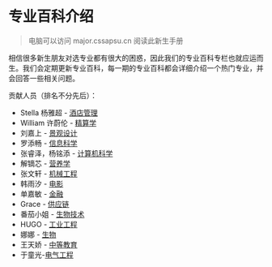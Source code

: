 # 专业百科介绍

> 电脑可以访问 major.cssapsu.cn 阅读此新生手册

相信很多新生朋友对选专业都有很大的困惑，因此我们的专业百科专栏也就应运而生。我们会定期更新专业百科，每一期的专业百科都会详细介绍一个热门专业，并会回答一些相关问题。

贡献人员（排名不分先后）：

* Stella 杨雅超 - [酒店管理](hospitality-management-jiu-dian-guan-li.md)
* William 许蔚伦 - [精算学](actuarial-science-jing-suan-xue.md)
* 刘嘉上 - [景观设计](landscape-architecture-jing-guan-zhuan-ye.md)
* 罗添畅 - [信息科学](information-science-and-technology.md)
* 张睿泽，杨铭添 - [计算机科学](computer-science-ji-suan-ji-ke-xue.md)
* 解镝芯 - [营养学](nutrition-science-ying-yang-xue.md)
* 张文轩 - [机械工程](mechanical-engineering-ji-xie-gong-cheng.md)
* 韩雨汐 - [电影](film-dian-ying.md)
* 单嘉敏 - [金融](finance-jin-rong.md)
* Grace - [供应链](supply-chain-gong-ying-lian.md)
* 番茄小姐 - [生物技术](biotechnology-sheng-wu-ji-shu.md)
* HUGO - [工业工程](industrial-engineering-gong-ye-gong-cheng.md)
* 娜娜 - [生物](biology-sheng-wu.md)
* 王天娇 - [中等教育](secondary-education-zhong-deng-jiao-yu.md)
* 于童光-[电气工程](electrical-engineering-dian-qi-gong-cheng.md)




